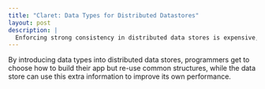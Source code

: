 ```yaml
---
title: "Claret: Data Types for Distributed Datastores"
layout: post
description: |
  Enforcing strong consistency in distributed data stores is expensive, but using weaker consistency models is difficult for programmers. Luckily programmers and distributed systems share some common interests: abstraction and data structures. Claret, an ongoing project of mine, leverages this to make programming distributed apps fun and profitable.
---
```


By introducing data types into distributed data stores, programmers get to choose how to build their app but re-use common structures, while the data store can use this extra information to improve its own performance.

<script src="https://gist.github.com/bholt/38fc80d5d5b377cb3302.js"></script>
